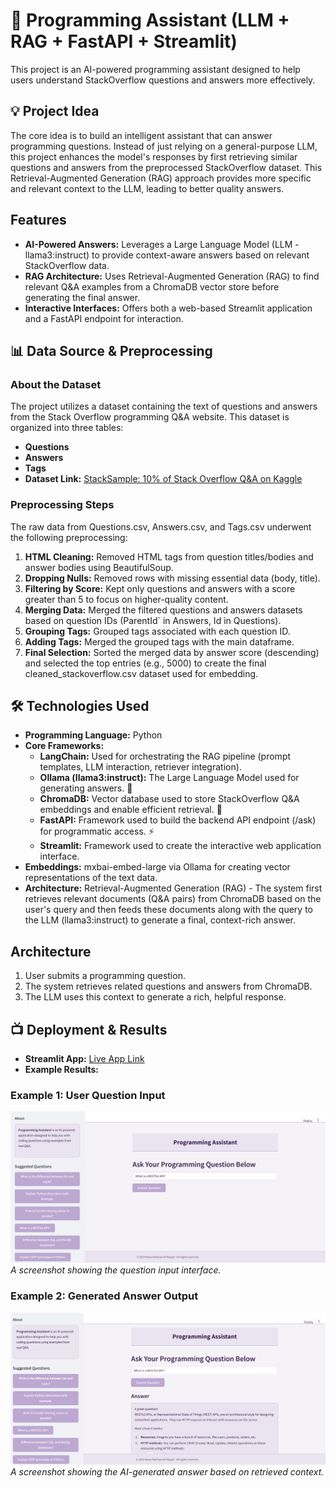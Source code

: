 # 🤖 Programming Assistant (LLM + RAG + FastAPI + Streamlit)
This project is an AI-powered programming assistant designed to help users understand StackOverflow questions and answers more effectively.

## 💡 Project Idea
The core idea is to build an intelligent assistant that can answer programming questions. Instead of just relying on a general-purpose LLM, this project enhances the model's responses by first retrieving similar questions and answers from the preprocessed StackOverflow dataset. This Retrieval-Augmented Generation (RAG) approach provides more specific and relevant context to the LLM, leading to better quality answers.

##  Features
*   **AI-Powered Answers:** Leverages a Large Language Model (LLM - llama3:instruct) to provide context-aware answers based on relevant StackOverflow data.
*   **RAG Architecture:** Uses Retrieval-Augmented Generation (RAG) to find relevant Q&A examples from a ChromaDB vector store before generating the final answer.
*   **Interactive Interfaces:** Offers both a web-based Streamlit application and a FastAPI endpoint for interaction.

  
## 📊 Data Source & Preprocessing
### About the Dataset
The project utilizes a dataset containing the text of questions and answers from the Stack Overflow programming Q&A website. This dataset is organized into three tables:
*   **Questions**
*    **Answers**
*    **Tags**
*   **Dataset Link:** [StackSample: 10% of Stack Overflow Q&A on Kaggle](https://www.kaggle.com/datasets/stackoverflow/stacksample?select=Questions.csv) 

### Preprocessing Steps
The raw data from Questions.csv, Answers.csv, and Tags.csv underwent the following preprocessing:

1.   **HTML Cleaning:** Removed HTML tags from question titles/bodies and answer bodies using BeautifulSoup.
2.   **Dropping Nulls:** Removed rows with missing essential data (body, title).
3.   **Filtering by Score:** Kept only questions and answers with a score greater than 5 to focus on higher-quality content.
4.   **Merging Data:** Merged the filtered questions and answers datasets based on question IDs (ParentId` in Answers, Id in Questions).
5.   **Grouping Tags:** Grouped tags associated with each question ID.
6.   **Adding Tags:** Merged the grouped tags with the main dataframe.
7.   **Final Selection:** Sorted the merged data by answer score (descending) and selected the top entries (e.g., 5000) to create the final cleaned_stackoverflow.csv dataset used for embedding.

## 🛠️ Technologies Used
*   **Programming Language:** Python 
*   **Core Frameworks:**
    *   **LangChain:** Used for orchestrating the RAG pipeline (prompt templates, LLM interaction, retriever integration).
    *   **Ollama (llama3:instruct):** The Large Language Model used for generating answers. 🧠
    *   **ChromaDB:** Vector database used to store StackOverflow Q&A embeddings and enable efficient retrieval. 💾
    *   **FastAPI:** Framework used to build the backend API endpoint (/ask) for programmatic access. ⚡
    *   **Streamlit:** Framework used to create the interactive web application interface. 
*   **Embeddings:** mxbai-embed-large via Ollama for creating vector representations of the text data.
*   **Architecture:** Retrieval-Augmented Generation (RAG) - The system first retrieves relevant documents (Q&A pairs) from ChromaDB based on the user's query and then feeds these documents along with the query to the LLM (llama3:instruct) to generate a final, context-rich answer.

##  Architecture
1. User submits a programming question.
2. The system retrieves related questions and answers from ChromaDB.
3. The LLM uses this context to generate a rich, helpful response.


## 📺 Deployment & Results

- **Streamlit App:** [Live App Link](#)
- **Example Results:**

###  Example 1: User Question Input
![User Question Screenshot](images/Q.png)  
*A screenshot showing the question input interface.*

###  Example 2: Generated Answer Output
![Answer Screenshot](images/result.png)  
*A screenshot showing the AI-generated answer based on retrieved context.*

